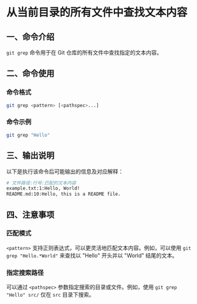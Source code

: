 # 从当前目录的所有文件中查找文本内容

## 一、命令介绍   

`git grep` 命令用于在 Git 仓库的所有文件中查找指定的文本内容。

## 二、命令使用   

### 命令格式

```bash
git grep <pattern> [<pathspec>...]
```

### 命令示例

```bash
git grep "Hello"
```

## 三、输出说明

以下是执行该命令后可能输出的信息及对应解释：

```bash
# 文件路径:行号:匹配的文本内容
example.txt:1:Hello, World!
README.md:10:Hello, this is a README file.
```

## 四、注意事项

### 匹配模式

`<pattern>` 支持正则表达式，可以更灵活地匹配文本内容。例如，可以使用 `git grep "Hello.*World"` 来查找以 "Hello" 开头并以 "World" 结尾的文本。

### 指定搜索路径

可以通过 `<pathspec>` 参数指定搜索的目录或文件。例如，使用 `git grep "Hello" src/` 仅在 `src` 目录下搜索。